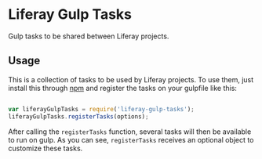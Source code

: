 # Liferay Gulp Tasks

Gulp tasks to be shared between Liferay projects.

## Usage
This is a collection of tasks to be used by Liferay projects. To use them, just install this through [npm](https://www.npmjs.com/package/liferay-gulp-tasks) and register the tasks on your gulpfile like this:

```js

var liferayGulpTasks = require('liferay-gulp-tasks');
liferayGulpTasks.registerTasks(options);
```

After calling the `registerTasks` function, several tasks will then be available to run on gulp. As you can see, `registerTasks` receives an optional object to customize these tasks.

